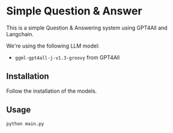 # Simple Question & Answer

This is a simple Question & Answering system using GPT4All and Langchain.

We're using the following LLM model:

* `ggml-gpt4all-j-v1.3-groovy` from GPT4All

## Installation

Follow the installation of the models.

## Usage

```bash
python main.py
```
